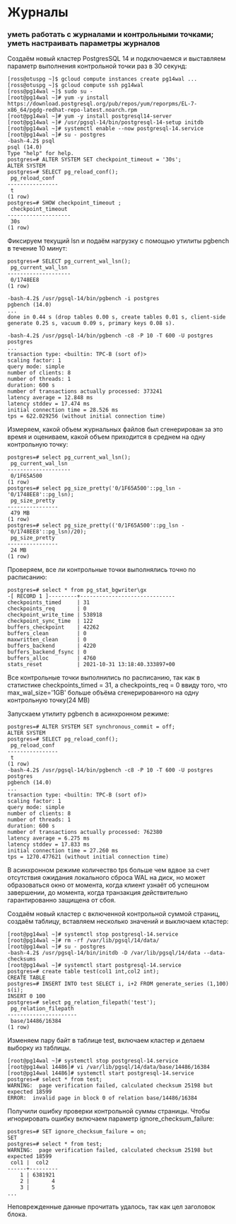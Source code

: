 # Журналы
### уметь работать с журналами и контрольными точками; уметь настраивать параметры журналов

Создаём новый кластер PostgresSQL 14 и подключаемся и выставляем параметр выполнения контрольной точки раз в 30 секунд:
```console
[ross@otuspg ~]$ gcloud compute instances create pg14wal ...
[ross@otuspg ~]$ gcloud compute ssh pg14wal
[ross@pg14wal ~]$ sudo su -
[root@pg14wal ~]# yum -y install https://download.postgresql.org/pub/repos/yum/reporpms/EL-7-x86_64/pgdg-redhat-repo-latest.noarch.rpm
[root@pg14wal ~]# yum -y install postgresql14-server
[root@pg14wal ~]# /usr/pgsql-14/bin/postgresql-14-setup initdb
[root@pg14wal ~]# systemctl enable --now postgresql-14.service
[root@pg14wal ~]# su - postgres
-bash-4.2$ psql
psql (14.0)
Type "help" for help.
postgres=# ALTER SYSTEM SET checkpoint_timeout = '30s';
ALTER SYSTEM
postgres=# SELECT pg_reload_conf();
 pg_reload_conf 
----------------
 t
(1 row)
postgres=# SHOW checkpoint_timeout ;
 checkpoint_timeout 
--------------------
 30s
(1 row)
```
Фиксируем текущий lsn и подаём нагрузку c помощью утилиты pgbench в течение 10 минут:
```console
postgres=# SELECT pg_current_wal_lsn();
 pg_current_wal_lsn 
--------------------
 0/1748EE8
(1 row)

-bash-4.2$ /usr/pgsql-14/bin/pgbench -i postgres
pgbench (14.0)
...
done in 0.44 s (drop tables 0.00 s, create tables 0.01 s, client-side generate 0.25 s, vacuum 0.09 s, primary keys 0.08 s).

-bash-4.2$ /usr/pgsql-14/bin/pgbench -c8 -P 10 -T 600 -U postgres postgres
...
transaction type: <builtin: TPC-B (sort of)>
scaling factor: 1
query mode: simple
number of clients: 8
number of threads: 1
duration: 600 s
number of transactions actually processed: 373241
latency average = 12.848 ms
latency stddev = 17.474 ms
initial connection time = 28.526 ms
tps = 622.029256 (without initial connection time)
```
Измеряем, какой объем журнальных файлов был сгенерирован за это время и оцениваем, какой объем приходится в среднем на одну контрольную точку:
```console
postgres=# select pg_current_wal_lsn();
 pg_current_wal_lsn 
--------------------
 0/1F65A500
(1 row)
postgres=# select pg_size_pretty('0/1F65A500'::pg_lsn - '0/1748EE8'::pg_lsn);
 pg_size_pretty 
----------------
 479 MB
(1 row)
postgres=# select pg_size_pretty(('0/1F65A500'::pg_lsn - '0/1748EE8'::pg_lsn)/20);
 pg_size_pretty 
----------------
 24 MB
(1 row)
```
Проверяем, все ли контрольные точки выполнялись точно по расписанию:
```console
postgres=# select * from pg_stat_bgwriter\gx
-[ RECORD 1 ]---------+------------------------------
checkpoints_timed     | 31
checkpoints_req       | 0
checkpoint_write_time | 538918
checkpoint_sync_time  | 122
buffers_checkpoint    | 42262
buffers_clean         | 0
maxwritten_clean      | 0
buffers_backend       | 4220
buffers_backend_fsync | 0
buffers_alloc         | 4760
stats_reset           | 2021-10-31 13:18:40.333897+00
```
Все контрольные точки выполнились по расписанию, так как в статистике checkpoints_timed = 31, а checkpoints_req = 0 ввиду того, что max_wal_size='1GB'
больше объёма сгенерированного на одну контрольную точку(24 MB)

Запускаем утилиту pgbench в асинхронном режиме:

```console
postgres=# ALTER SYSTEM SET synchronous_commit = off;
ALTER SYSTEM
postgres=# SELECT pg_reload_conf();
 pg_reload_conf 
----------------
 t
(1 row)
-bash-4.2$ /usr/pgsql-14/bin/pgbench -c8 -P 10 -T 600 -U postgres postgres
pgbench (14.0)
...
transaction type: <builtin: TPC-B (sort of)>
scaling factor: 1
query mode: simple
number of clients: 8
number of threads: 1
duration: 600 s
number of transactions actually processed: 762380
latency average = 6.275 ms
latency stddev = 17.833 ms
initial connection time = 27.260 ms
tps = 1270.477621 (without initial connection time)
```
В асинхронном режиме количество tps больше чем вдвое за счет отсутствия ожидания локального сброса WAL на диск,
но может образоваться окно от момента, когда клиент узнаёт об успешном завершении, до момента, когда транзакция действительно гарантированно защищена от сбоя.

Создаём новый кластер с включенной контрольной суммой страниц, создаём таблицу, вставляем несколько значений и выключаем кластер:
```console
[root@pg14wal ~]# systemctl stop postgresql-14.service
[root@pg14wal ~]# rm -rf /var/lib/pgsql/14/data/
[root@pg14wal ~]# su - postgres
-bash-4.2$ /usr/pgsql-14/bin/initdb -D /var/lib/pgsql/14/data --data-checksums
[root@pg14wal ~]# systemctl start postgresql-14.service
postgres=# create table test(col1 int,col2 int);
CREATE TABLE
postgres=# INSERT INTO test SELECT i, i+2 FROM generate_series (1,100) s(i);
INSERT 0 100
postgres=# select pg_relation_filepath('test');
 pg_relation_filepath 
----------------------
 base/14486/16384
(1 row)
```
Изменяем пару байт в таблице test, включаем кластер и делаем выборку из таблицы.
```console
[root@pg14wal ~]# systemctl stop postgresql-14.service
[root@pg14wal 14486]# vi /var/lib/pgsql/14/data/base/14486/16384
[root@pg14wal 14486]# systemctl start postgresql-14.service
postgres=# select * from test;
WARNING:  page verification failed, calculated checksum 25198 but expected 18599
ERROR:  invalid page in block 0 of relation base/14486/16384
```
Получили ошибку проверки контрольной суммы страницы. Чтобы игнорировать ошибку включаем параметр ignore_checksum_failure:
```console
postgres=# SET ignore_checksum_failure = on;
SET
postgres=# select * from test;
WARNING:  page verification failed, calculated checksum 25198 but expected 18599
 col1 |  col2   
------+---------
    1 | 6381921
    2 |       4
    3 |       5
...
```
Неповрежденные данные прочитать удалось, так как цел заголовок блока.

